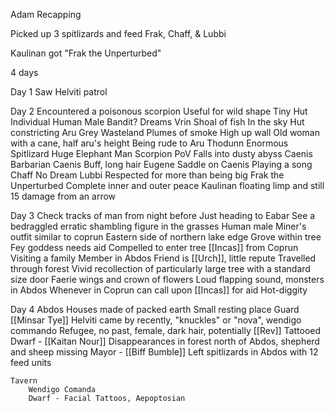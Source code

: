 
Adam Recapping

Picked up 3 spitlizards and feed
Frak, Chaff, & Lubbi

Kaulinan got "Frak the Unperturbed"

4 days 

Day 1
	Saw Helviti patrol

Day 2
	Encountered a poisonous scorpion
	Useful for wild shape
	Tiny Hut
	Individual Human Male
	Bandit?
	Dreams
		Vrin
			Shoal of fish
			In the sky
			Hut constricting
		Aru
			Grey Wasteland
			Plumes of smoke
			High up wall
			Old woman with a cane, half aru's height
			Being rude to Aru
		Thodunn
			Enormous Spitlizard
			Huge Elephant Man
			Scorpion PoV
			Falls into dusty abyss
		Caenis
			Barbarian Caenis
			Buff, long hair
		Eugene
			Saddle on Caenis
			Playing a song
		Chaff
			No Dream
		Lubbi
			Respected for more than being big
		Frak the Unperturbed
			Complete inner and outer peace
			Kaulinan floating limp and still
			15 damage from an arrow

Day 3
	Check tracks of man from night before
	Just heading to Eabar
	See a bedraggled erratic shambling figure in the grasses
	Human male
	Miner's outfit similar to coprun
	Eastern side of northern lake edge
	Grove within tree
	Fey goddess needs aid
	Compelled to enter tree
	[[Incas]] from Coprun
	Visiting a family Member in Abdos
	Friend is [[Urch]], little repute
	Travelled through forest
	Vivid recollection of particularly large tree with a standard size door
	Faerie wings and crown of flowers
	Loud flapping sound, monsters in Abdos
	Whenever in Coprun can call upon [[Incas]] for aid
	Hot-diggity
	

Day 4
	Abdos
	Houses made of packed earth
	Small resting place
	Guard [[Minsar Tye]]
	Helviti came by recently, "knuckles" or "nova", wendigo commando
	Refugee, no past, female, dark hair, potentially [[Rev]]
	Tattooed Dwarf - [[Kaitan Nour]]
	Disappearances in forest north of Abdos, shepherd and sheep missing
	Mayor - [[Biff Bumble]]
	Left spitlizards in Abdos with 12 feed units

	Tavern 
		Wendigo Comanda
		Dwarf - Facial Tattoos, Aepoptosian

